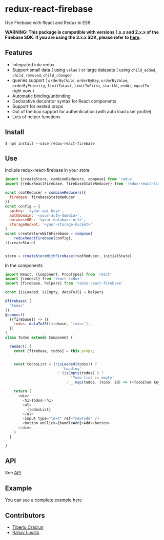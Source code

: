 # redux-react-firebase
Use Firebase with React and Redux in ES6

**WARNING: This package is compatible with versions 1.x.x and 2.x.x of the Firebase SDK. If you are using the 3.x.x SDK, please refer to [here](https://github.com/prescottprue/redux-firebasev3).**

## Features
- Integrated into redux
- Support small data ( using `value` ) or large datasets ( using `child_added`, `child_removed`, `child_changed`
- queries support ( `orderByChild`, `orderByKey`, `orderByValue`, `orderByPriority`, `limitToLast`, `limitToFirst`, `startAt`, `endAt`, `equalTo` right now )
- Automatic binding/unbinding
- Declarative decorator syntax for React components
- Support for nested props
- Out of the box support for authentication (with auto load user profile)
- Lots of helper functions

## Install
```
$ npm install --save redux-react-firebase
```

## Use

Include redux-react-firebase in your store

```javascript
import {createStore, combineReducers, compose} from 'redux'
import {reduxReactFirebase, firebaseStateReducer} from 'redux-react-firebase'

const rootReducer = combineReducers({
  firebase: firebaseStateReducer
})
const config = {
  apiKey: '<your-api-key>',
  authDomain: '<your-auth-domain>',
  databaseURL: '<your-database-url>',
  storageBucket: '<your-storage-bucket>'
}
const createStoreWithFirebase = compose(
    reduxReactFirebase(config),
)(createStore)


store = createStoreWithFirebase(rootReducer, initialState)
```

In the components
```javascript
import React, {Component, PropTypes} from 'react'
import {connect} from 'react-redux'
import {firebase, helpers} from 'redux-react-firebase'

const {isLoaded, isEmpty, dataToJS} = helpers

@firebase( [
  'todos'
])
@connect(
  ({firebase}) => ({
    todos: dataToJS(firebase, 'todos'),
  })
)
class Todos extends Component {

  render() {
    const {firebase, todos} = this.props;


    const todosList = (!isLoaded(todos)) ?
                          'Loading'
                        : (isEmpty(todos) ) ?
                              'Todo list is empty'
                            : _.map(todos, (todo, id) => (<TodoItem key={id} id={id} todo={todo}/>) )

    return (
      <div>
        <h1>Todos</h1>
        <ul>
          {todosList}
        </ul>
        <input type="text" ref="newTodo" />
        <button onClick={handleAdd}>Add</button>
      </div>
    )
  }

}

```

## API
See [API](API.md)

## Example
You can see a complete example [here](example)

## Contributors
- [Tiberiu Craciun](https://github.com/tiberiuc)
- [Rahav Lussto](https://github.com/RahavLussato)
